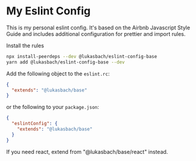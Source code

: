 # My Eslint Config

This is my personal eslint config. It's based on the Airbnb Javascript Style Guide and includes additional
configuration for prettier and import rules. 

Install the rules

```bash
npx install-peerdeps --dev @lukasbach/eslint-config-base
yarn add @lukasbach/eslint-config-base --dev
```

Add the following object to the `eslint.rc`:

```json
{
  "extends": "@lukasbach/base"
}
```

or the following to your `package.json`:

```json
{
  "eslintConfig": {
    "extends": "@lukasbach/base"
  }
}
```

If you need react, extend from "@lukasbach/base/react" instead.
